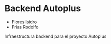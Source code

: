 # Backend Autoplus
- Flores Isidro
- Frias Rodolfo

Infraestructura backend para el proyecto Autoplus
